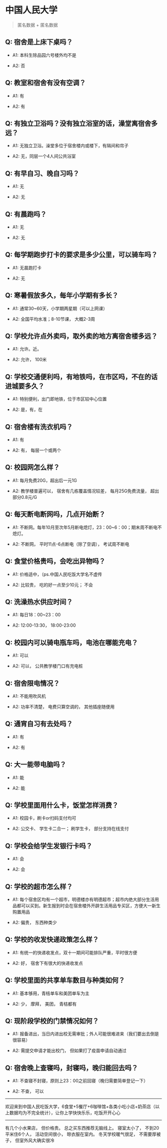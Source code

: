 # 中国人民大学

> 匿名数据 + 匿名数据

## Q: 宿舍是上床下桌吗？

- A1: 本科生除品园六号楼外均不是

- A2: 否

## Q: 教室和宿舍有没有空调？

- A1: 有

- A2: 有

## Q: 有独立卫浴吗？没有独立浴室的话，澡堂离宿舍多远？

- A1: 无独立卫浴。澡堂多位于宿舍楼内或楼下，有隔间和帘子

- A2: 无，同层一个4人间公共浴室

## Q: 有早自习、晚自习吗？

- A1: 无

- A2: 无

## Q: 有晨跑吗？

- A1: 无

- A2: 无

## Q: 每学期跑步打卡的要求是多少公里，可以骑车吗？

- A1: 无晨跑打卡

- A2: 无

## Q: 寒暑假放多久，每年小学期有多长？

- A1: 通常30~60天，小学期两星期（可以上网课）

- A2: 全国平均水准；8-10节课， 大概2-3周

## Q: 学校允许点外卖吗，取外卖的地方离宿舍楼多远？

- A1: 允许。近。

- A2: 允许， 100米

## Q: 学校交通便利吗，有地铁吗，在市区吗，不在的话进城要多久？

- A1: 特别便利，出门即地铁，位于市区较中心位置

- A2: 是，有，在

## Q: 宿舍楼有洗衣机吗？

- A1: 有

- A2: 有， 每层一个或两个

## Q: 校园网怎么样？

- A1: 每月免费20G，超出后一元1G

- A2: 教学楼普遍可以， 宿舍有几栋覆盖情况较差， 每月25G免费流量， 超出部分0.8元/G

## Q: 每天断电断网吗，几点开始断？

- A1: 不断网。每年10月至次年5月断电熄灯，23：00~6：00；期末周不断电不熄灯。

- A2: 不断网， 平时11点-6点断电（除了空调）， 考试周不断电

## Q: 食堂价格贵吗，会吃出异物吗？

- A1: 价格适中，（ps.中国人民吃饭大学名不虚传

- A2: 比较贵， 吃的好一点至少10元； 不会

## Q: 洗澡热水供应时间？

- A1: 每日18：00~23：00

- A2: 12:00-13:30， 18:00-23:00

## Q: 校园内可以骑电瓶车吗，电池在哪能充电？

- A1: 可以

- A2: 可以， 公共教学楼门口有充电桩

## Q: 宿舍限电情况？

- A1: 不能用吹风机

- A2: 功率不清楚， 电费只算空调的， 其他插座随便用

## Q: 通宵自习有去处吗？

- A1: 有

- A2: 有

## Q: 大一能带电脑吗？

- A1: 能

- A2: 能

## Q: 学校里面用什么卡，饭堂怎样消费？

- A1: 校园卡，刷卡or扫码支付均可

- A2: 公交卡、 学生卡二合一； 刷学生卡， 部分支持在线支付

## Q: 学校会给学生发银行卡吗？

- A1: 会

- A2: 会

## Q: 学校的超市怎么样？

- A1: 每个宿舍区均有一个超市，明德楼亦有明德超市；超市内绝大部分生活用品都可以买到。新生报到时会在宿舍楼外开辟生活用品专买区，方便大一新生购置用品

- A2: 偏贵， 东西种类少

## Q: 学校的收发快递政策怎么样？

- A1: 有统一的快递收发点，双十一期间可能排队严重，平时很方便

- A2: 好， 宿舍下有很大的快递收发点

## Q: 学校里面的共享单车数目与种类如何？

- A1: 基本够用，青桔单车和美团单车为主

- A2: 少， 摩拜， 美团， 青桔都有

## Q: 现阶段学校的门禁情况如何？

- A1: 报备进出，当日内进出校无需审批；外人可能很难进来（我们要出去倒是很容易）

- A2: 需提交申请才能出校门， 但如果打了疫苗申请自动通过

## Q: 宿舍晚上查寝吗，封寝吗，晚归能回去吗？

- A1: 不查寝不封寝，原则上23：00之前回寝（晚归需要简单登记一下）

- A2: 不查， 可以

***

欢迎来到中国人民吃饭大学，6食堂+5餐厅+6咖啡馆+各类小吃小店+奶茶店（以上数据均为不完全统计），让你上学快快乐乐，吃饭开开心心

***

有几个小水果店， 但价格贵。 总之买东西推荐无脑线上。 寝室太小了， 不到20平米住6个人， 活动空间很小， 晾衣服在室内。 冬天学校暖气很足， 不需要厚被子， 但室外风大确实很冷